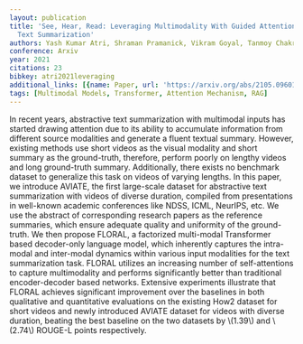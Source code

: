 ```yaml
---
layout: publication
title: 'See, Hear, Read: Leveraging Multimodality With Guided Attention For Abstractive
  Text Summarization'
authors: Yash Kumar Atri, Shraman Pramanick, Vikram Goyal, Tanmoy Chakraborty
conference: Arxiv
year: 2021
citations: 23
bibkey: atri2021leveraging
additional_links: [{name: Paper, url: 'https://arxiv.org/abs/2105.09601'}]
tags: [Multimodal Models, Transformer, Attention Mechanism, RAG]
---
```

In recent years, abstractive text summarization with multimodal inputs has
started drawing attention due to its ability to accumulate information from
different source modalities and generate a fluent textual summary. However,
existing methods use short videos as the visual modality and short summary as
the ground-truth, therefore, perform poorly on lengthy videos and long
ground-truth summary. Additionally, there exists no benchmark dataset to
generalize this task on videos of varying lengths. In this paper, we introduce
AVIATE, the first large-scale dataset for abstractive text summarization with
videos of diverse duration, compiled from presentations in well-known academic
conferences like NDSS, ICML, NeurIPS, etc. We use the abstract of corresponding
research papers as the reference summaries, which ensure adequate quality and
uniformity of the ground-truth. We then propose FLORAL, a factorized
multi-modal Transformer based decoder-only language model, which inherently
captures the intra-modal and inter-modal dynamics within various input
modalities for the text summarization task. FLORAL utilizes an increasing
number of self-attentions to capture multimodality and performs significantly
better than traditional encoder-decoder based networks. Extensive experiments
illustrate that FLORAL achieves significant improvement over the baselines in
both qualitative and quantitative evaluations on the existing How2 dataset for
short videos and newly introduced AVIATE dataset for videos with diverse
duration, beating the best baseline on the two datasets by \\(1.39\\) and \\(2.74\\)
ROUGE-L points respectively.